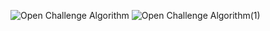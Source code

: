 ![Open Challenge Algorithm](https://github.com/user-attachments/assets/7885d313-c5c5-482c-9359-3df5b7aacc1e)
![Open Challenge Algorithm(1)](https://github.com/user-attachments/assets/3b1bac8d-091d-4fd0-8bb1-870a7c315145)

